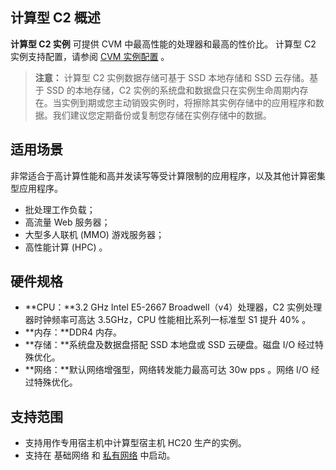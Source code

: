 ## 计算型 C2 概述
**计算型 C2 实例** 可提供 CVM 中最高性能的处理器和最高的性价比。
计算型 C2 实例支持配置，请参阅 [CVM 实例配置](/doc/product/213/2177) 。
>**注意：**
>计算型 C2 实例数据存储可基于 SSD 本地存储和 SSD 云存储。基于 SSD 的本地存储，C2 实例的系统盘和数据盘只在实例生命周期内存在。当实例到期或您主动销毁实例时，将擦除其实例存储中的应用程序和数据。我们建议您定期备份或复制您存储在实例存储中的数据。

## 适用场景
非常适合于高计算性能和高并发读写等受计算限制的应用程序，以及其他计算密集型应用程序。
- 批处理工作负载；
- 高流量 Web 服务器；
- 大型多人联机 (MMO) 游戏服务器；
- 高性能计算 (HPC) 。

## 硬件规格
- **CPU：**3.2 GHz Intel E5-2667 Broadwell（v4）处理器，C2 实例处理器时钟频率可高达 3.5GHz，CPU 性能相比系列一标准型 S1 提升 40% 。
- **内存：**DDR4 内存。
- **存储：**系统盘及数据盘搭配 SSD 本地盘或 SSD 云硬盘。磁盘 I/O 经过特殊优化。
- **网络：**默认网络增强型，网络转发能力最高可达 30w pps 。网络 I/O 经过特殊优化。

## 支持范围
- 支持用作专用宿主机中计算型宿主机 HC20 生产的实例。
- 支持在 基础网络 和 [私有网络](/doc/product/213/5227) 中启动。








